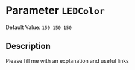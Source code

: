 # Parameter `LEDColor`
Default Value: `150 150 150`

## Description
Please fill me with an explanation and useful links

